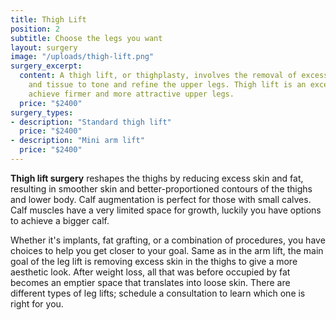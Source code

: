 ```yaml
---
title: Thigh Lift
position: 2
subtitle: Choose the legs you want
layout: surgery
image: "/uploads/thigh-lift.png"
surgery_excerpt:
  content: A thigh lift, or thighplasty, involves the removal of excess skin, fat,
    and tissue to tone and refine the upper legs. Thigh lift is an excellent way to
    achieve firmer and more attractive upper legs.
  price: "$2400"
surgery_types:
- description: "​​Standard thigh lift"
  price: "$2400​"
- description: "​Mini arm lift"
  price: "$2400​"
---
```


**Thigh lift surgery** reshapes the thighs by reducing excess skin and fat, resulting in smoother skin and better-proportioned contours of the thighs and lower body. Calf augmentation is perfect for those with small calves. Calf muscles have a very limited space for growth, luckily you have options to achieve a bigger calf.

Whether it's implants, fat grafting, or a combination of procedures, you have choices to help you get closer to your goal. Same as in the arm lift, the main goal of the leg lift is removing excess skin in the thighs to give a more aesthetic look. After weight loss, all that was before occupied by fat becomes an emptier space that translates into loose skin. There are different types of leg lifts; schedule a consultation to learn which one is right for you.
